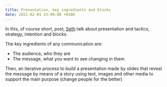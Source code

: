 ```yaml
---
title: Presentation, key ingredients and blocks
date: 2021-02-01 15:09:00 +0100
---
```




In this, of course short, post, [Seth](https://seths.blog/2021/02/strategy-and-tactics-and-powerpoint/) talk about presentation and tactics, strategy, intention and blocks.

The key ingredients of any communication are:

- The audience, who they are
- The message, what you want to see changing in them

Then, an iterative process to build a presentation made by slides that reveal the message by means of a story using text, images and other media to support the main purpose (change people for the better)